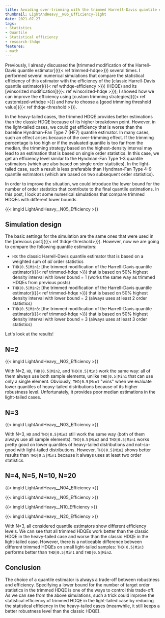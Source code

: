 ```yaml
---
title: Avoiding over-trimming with the trimmed Harrell-Davis quantile estimator
thumbnail: LightAndHeavy__N05_Efficiency-light
date: 2021-07-27
tags:
- Statistics
- Quantile
- Statistical efficiency
- research-thdqe
features:
- math
---
```


Previously, I already discussed the
  [trimmed modification of the Harrell-Davis quantile estimator]({{< ref trimmed-hdqe>}}) several times.
I performed several numerical simulations that compare the statistical efficiency of this estimator
  with the efficiency of the [classic Harrell-Davis quantile estimator]({{< ref wthdqe-efficiency >}}) (HDQE)
  and its [winsorized modification]({{< ref winsorized-hdqe >}});
  I showed how we can improve the efficiency using [custom trimming strategies]({{< ref customized-wthdqe >}})
  and how to choose a [good trimming threshold value]({{< ref thdqe-threshold >}}).

In the heavy-tailed cases, the trimmed HDQE provides better estimations than the classic HDQE
  because of its higher breakdown point.
However, in the light-tailed cases, we could get efficiency that is worse than
  the baseline Hyndman-Fan Type 7 (HF7) quantile estimator.
In many cases, such an effect arises because of the over-trimming effect.
If the trimming percentage is too high or if the evaluated quantile is too far from the median,
  the trimming strategy based on the highest-density interval may lead to an estimation
  that is based on single order statistics.
In this case, we get an efficiency level similar to the Hyndman-Fan Type 1-3 quantile estimators
  (which are also based on single order statistics).
In the light-tailed case, such a result is less preferable than Hyndman-Fan Type 4-9 quantile estimators
  (which are based on two subsequent order statistics).

In order to improve the situation, we could introduce the lower bound for the number of order statistics
  that contribute to the final quantile estimations.
In this post, I look at some numerical simulations
  that compare trimmed HDQEs with different lower bounds.

{{< imgld LightAndHeavy__N05_Efficiency >}}

<!--more-->

## Simulation design

The basic settings for the simulation are the same ones that were used in the [previous post]({{< ref thdqe-threshold>}}).
However, now we are going to compare the following quantile estimators:

* `HD`: the classic Harrell-Davis quantile estimator that is based on a weighted sum of *all* order statistics
* `THD|0.5|Min1`: [the trimmed modification of the Harrell-Davis quantile estimator]({{< ref trimmed-hdqe >}})
  that is based on 50% highest density interval with lower bound = 1
  (works the same way as trimmed HDQEs from previous posts)
* `THD|0.5|Min2`: [the trimmed modification of the Harrell-Davis quantile estimator]({{< ref trimmed-hdqe >}})
  that is based on 50% highest density interval with lower bound = 2
  (always uses at least 2 order statistics)
* `THD|0.5|Min3`: [the trimmed modification of the Harrell-Davis quantile estimator]({{< ref trimmed-hdqe >}})
  that is based on 50% highest density interval with lower bound = 3
  (always uses at least 3 order statistics)

Let's look at the results!

## N=2

{{< imgld LightAndHeavy__N02_Efficiency >}}

With N=2, `HD`, `THD|0.5|Min2`, and `THD|0.5|Min3` work the same way:
  all of them always use both sample elements, unlike `THD|0.5|Min1` that can use only a single element.
Obviously, `THD|0.5|Min1` "wins" when we evaluate lower quantiles of heavy-tailed distributions because of
  its higher robustness level.
Unfortunately, it provides poor median estimations in the light-tailed cases.

## N=3

{{< imgld LightAndHeavy__N03_Efficiency >}}

With N=3, `HD` and `THD|0.5|Min3` still work the same way (both of them always use all sample elements).
`THD|0.5|Min2` and `THD|0.5|Min1` works pretty good on lower quantiles of heavy-tailed distributions
  and not-so-good with light-tailed distributions.
However, `THD|0.5|Min2` shows better results than `THD|0.5|Min1` because it always uses at least two order statistics.

## N=4, N=5, N=10, N=20

{{< imgld LightAndHeavy__N04_Efficiency >}}

{{< imgld LightAndHeavy__N05_Efficiency >}}

{{< imgld LightAndHeavy__N10_Efficiency >}}

{{< imgld LightAndHeavy__N20_Efficiency >}}

With N>3, all considered quantile estimators show different efficiency levels.
We can see that all trimmed HDQEs work better than the classic HDQE in the heavy-tailed case
  and worse than the classic HDQE in the light-tailed case.
However, there is a noticeable difference between different trimmed HDQEs on small light-tailed samples:
  `THD|0.5|Min3` performs better than `THD|0.5|Min1` and `THD|0.5|Min2`.

## Conclusion

The choice of a quantile estimator is always a trade-off between robustness and efficiency.
Specifying a lower bound for the number of target order statistics in the trimmed HDQE is one of the ways
  to control this trade-off.
As we can see from the above simulations, such a trick could improve the statistical efficiency of trimmed HDQE
  in the light-tailed case by reducing the statistical efficiency in the heavy-tailed cases
  (meanwhile, it still keeps a better robustness level than the classic HDQE).
